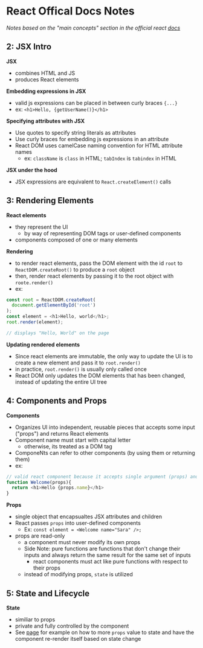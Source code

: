 # React Offical Docs Notes

_Notes based on the "main concepts" section in the official react [docs](https://reactjs.org/docs/hello-world.html)_

## 2: JSX Intro

**JSX**
- combines HTML and JS
- produces React elements

**Embedding expressions in JSX**
- valid js expressions can be placed in between curly braces `{...}`
- ex: `<h1>Hello, {getUserName()}</h1>`

**Specifying attributes with JSX**
- Use quotes to specify string literals as attributes
- Use curly braces for embedding js expressions in an attribute
- React DOM uses camelCase naming convention for HTML attribute names
  - ex: `className` is `class` in HTML; `tabIndex` is `tabindex` in HTML

**JSX under the hood**
- JSX expressions are equivalent to `React.createElement()` calls

## 3: Rendering Elements

**React elements**
- they represent the UI
  - by way of representing DOM tags or user-defined components
- components composed of one or many elements

**Rendering**
- to render react elements, pass the DOM element with the id `root` to `ReactDOM.createRoot()` to produce a `root` object
- then, render react elements by passing it to the root object with `roote.render()`
- ex:

```js
const root = ReactDOM.createRoot(
  document.getElementById('root')
);
const element = <h1>Hello, world</h1>;
root.render(element);

// displays "Hello, World" on the page
```

**Updating rendered elements**
- Since react elements are immutable, the only way to update the UI is to create a new element and pass it to `root.render()`
- in practice, `root.render()` is usually only called once
- React DOM only updates the DOM elements that has been changed, instead of updating the entire UI tree

## 4: Components and Props

**Components**
- Organizes UI into independent, reusable pieces that accepts some input ("props") and returns React elements
- Component name must start with capital letter
  - otherwise, its treated as a DOM tag
- ComponeNts can refer to other components (by using them or returning them)
- ex:

```js
// valid react component because it accepts single argument (props) and returns a React element
function Welcome(props){
  return <h1>Hello {props.name}</h1>
}
```

**Props**
- single object that encapsualtes JSX attributes and children
- React passes `props` into user-defined components
  - Ex: `const element = <Welcome name="Sara" />;`
- props are read-only
  - a component must never modify its own props
  - Side Note: pure functions are functions that don't change their inputs and always return the same result for the same set of inputs
    - react components must act like pure functions with respect to their props
  - instead of modifying props, `state` is utilized

## 5: State and Lifecycle

**State**
- similiar to props
- private and fully controlled by the component
- See [page](https://reactjs.org/docs/state-and-lifecycle.html#adding-local-state-to-a-class) for example on how to more `props` value to state and have the component re-render itself based on state change
